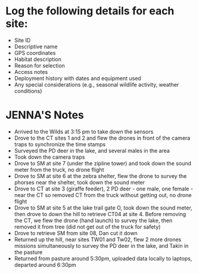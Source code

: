 # Log the following details for each site:
- Site ID
- Descriptive name
- GPS coordinates
- Habitat description
- Reason for selection
- Access notes
- Deployment history with dates and equipment used
- Any special considerations (e.g., seasonal wildlife activity, weather conditions)


# JENNA'S Notes
- Arrived to the Wilds at 3:15 pm to take down the sensors
- Drove to the CT sites 1 and 2 and flew the drones in front of the camera traps to synchronize the time stamps
- Surveyed the PD deer in the lake, and several males in the area
- Took down the camera traps 
- Drove to SM at site 7 (under the zipline tower) and took down the sound meter from the truck, no drone flight
- Drove to SM at site 6 at the zebra shelter, flew the drone to survey the phorses near the shelter, took down the sound meter
- Drove to CT at site 3 (giraffe feeder), 2 PD deer - one male, one female - near the CT so removed CT from the truck without getting out, no drone flight
- Drove to SM at site 5 at the lake trail gate O, took down the sound meter, then drove to down the hill to retrieve CT04 at site 4. Before removing the CT, we flew the drone (hand launch) to survey the lake, then removed it from tree (did not get out of the truck for safety)
- Drove to retrieve SM from site 08, Dan cut it down
- Returned up the hill, near sites TW01 and Tw02, flew 2 more drones missions simultaneously to survey the PD deer in the lake, and Takin in the pasture
- Returned from pasture around 5:30pm, uploaded data locally to laptops,
departed around 6:30pm